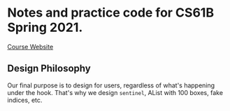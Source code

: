 # Notes and practice code for CS61B Spring 2021.
[Course Website](https://sp21.datastructur.es/)

## Design Philosophy
Our final purpose is to design for users, regardless of what's happening under the hook.
That's why we design `sentinel`, AList with 100 boxes, fake indices, etc.